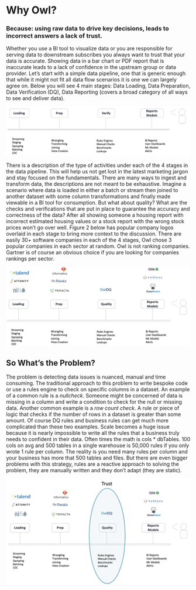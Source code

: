 # Why Owl?

### Because: using raw data to drive key decisions, leads to incorrect answers a lack of trust.

Whether you use a BI tool to visualize data or you are responsible for serving data to downstream subscribes you always want to trust that your data is accurate. Showing data in a bar chart or PDF report that is inaccurate leads to a lack of confidence in the upstream group or data provider. Let’s start with a simple data pipeline, one that is generic enough that while it might not fit all data flow scenarios it is one we can largely agree on. Below you will see 4 main stages: Data Loading, Data Preparation, Data Verification \(DQ\), Data Reporting \(covers a broad category of all ways to see and deliver data\).

![](.gitbook/assets/screen-shot-2019-12-16-at-8.48.34-pm.png)

There is a description of the type of activities under each of the 4 stages in the data pipeline. This will help us not get lost in the latest marketing jargon and stay focused on the fundamentals. There are many ways to ingest and transform data, the descriptions are not meant to be exhaustive. Imagine a scenario where data is loaded in either a batch or stream then joined to another dataset with some column transformations and finally made viewable in a BI tool for consumption. But what about quality? What are the checks and verifications that are put in place to guarantee the accuracy and correctness of the data? After all showing someone a housing report with incorrect estimated housing values or a stock report with the wrong stock prices won’t go over well. Figure 2 below has popular company logos overlaid in each stage to bring more context to the discussion. There are easily 30+ software companies in each of the 4 stages, Owl chose 3 popular companies in each sector at random. Owl is not ranking companies. Gartner is of course an obvious choice if you are looking for companies rankings per sector.

![](.gitbook/assets/screen-shot-2019-12-16-at-9.01.13-pm.png)

## So What’s the Problem?

The problem is detecting data issues is nuanced, manual and time consuming. The traditional approach to this problem to write bespoke code or use a rules engine to check on specific columns in a dataset. An example of a common rule is a _nullcheck_. Someone might be concerned of data is missing in a column and write a condition to check for the null or missing data. Another common example is a _row count check_. A rule or piece of logic that checks if the number of rows in a dataset is greater than some amount. Of course DQ rules and business rules can get much more complicated than these two examples. Scale becomes a huge issue because it is nearly impossible to write all the rules that a business truly needs to confident in their data. Often times the math is cols \* dbTables. 100 cols on avg and 500 tables in a single warehouse is 50,000 rules if you only wrote 1 rule per column. The reality is you need many rules per column and your business has more that 500 tables and files. But there are even bigger problems with this strategy, rules are a reactive approach to solving the problem, they are manually written and they don’t adapt \(they are static\).

![](.gitbook/assets/screen-shot-2019-12-16-at-9.20.04-pm.png)


